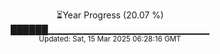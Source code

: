 <p align="center">
⏳Year Progress (20.07 %) <br>
██████▁▁▁▁▁▁▁▁▁▁▁▁▁▁▁▁▁▁▁▁▁▁▁▁ <br>
<sub>Updated: Sat, 15 Mar 2025 06:28:16 GMT</sub>
</p>

